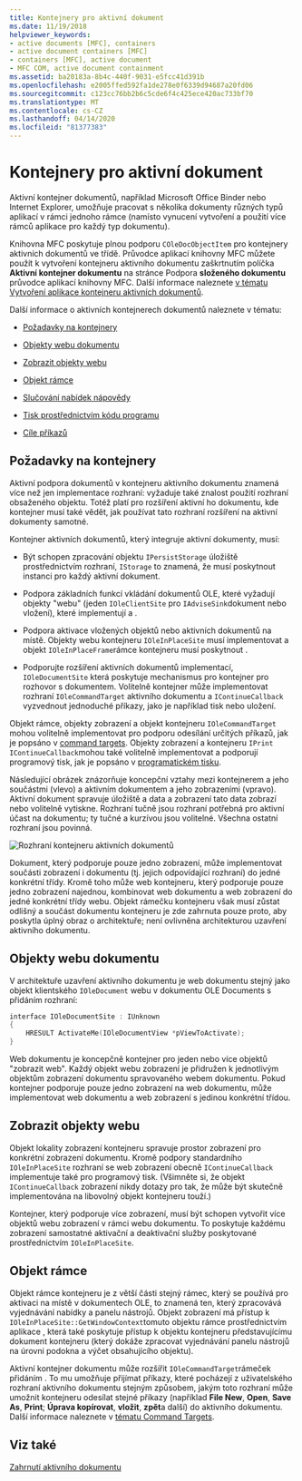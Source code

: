 ```yaml
---
title: Kontejnery pro aktivní dokument
ms.date: 11/19/2018
helpviewer_keywords:
- active documents [MFC], containers
- active document containers [MFC]
- containers [MFC], active document
- MFC COM, active document containment
ms.assetid: ba20183a-8b4c-440f-9031-e5fcc41d391b
ms.openlocfilehash: e2005ffed592fa1de278e0f6339d94687a20fd06
ms.sourcegitcommit: c123cc76bb2b6c5cde6f4c425ece420ac733bf70
ms.translationtype: MT
ms.contentlocale: cs-CZ
ms.lasthandoff: 04/14/2020
ms.locfileid: "81377383"
---
```

# <a name="active-document-containers"></a>Kontejnery pro aktivní dokument

Aktivní kontejner dokumentů, například Microsoft Office Binder nebo Internet Explorer, umožňuje pracovat s několika dokumenty různých typů aplikací v rámci jednoho rámce (namísto vynucení vytvoření a použití více rámců aplikace pro každý typ dokumentu).

Knihovna MFC poskytuje plnou podporu `COleDocObjectItem` pro kontejnery aktivních dokumentů ve třídě. Průvodce aplikací knihovny MFC můžete použít k vytvoření kontejneru aktivního dokumentu zaškrtnutím políčka **Aktivní kontejner dokumentu** na stránce Podpora **složeného dokumentu** průvodce aplikací knihovny MFC. Další informace naleznete [v tématu Vytvoření aplikace kontejneru aktivních dokumentů](../mfc/creating-an-active-document-container-application.md).

Další informace o aktivních kontejnerech dokumentů naleznete v tématu:

- [Požadavky na kontejnery](#container_requirements)

- [Objekty webu dokumentu](#document_site_objects)

- [Zobrazit objekty webu](#view_site_objects)

- [Objekt rámce](#frame_object)

- [Slučování nabídek nápovědy](../mfc/help-menu-merging.md)

- [Tisk prostřednictvím kódu programu](../mfc/programmatic-printing.md)

- [Cíle příkazů](../mfc/message-handling-and-command-targets.md)

## <a name="container-requirements"></a><a name="container_requirements"></a>Požadavky na kontejnery

Aktivní podpora dokumentů v kontejneru aktivního dokumentu znamená více než jen implementace rozhraní: vyžaduje také znalost použití rozhraní obsaženého objektu. Totéž platí pro rozšíření aktivní ho dokumentu, kde kontejner musí také vědět, jak používat tato rozhraní rozšíření na aktivní dokumenty samotné.

Kontejner aktivních dokumentů, který integruje aktivní dokumenty, musí:

- Být schopen zpracování objektu `IPersistStorage` úložiště prostřednictvím rozhraní, `IStorage` to znamená, že musí poskytnout instanci pro každý aktivní dokument.

- Podpora základních funkcí vkládání dokumentů OLE, které vyžadují objekty "webu" (jeden `IOleClientSite` pro `IAdviseSink`dokument nebo vložení), které implementují a .

- Podpora aktivace vložených objektů nebo aktivních dokumentů na místě. Objekty webu kontejneru `IOleInPlaceSite` musí implementovat a objekt `IOleInPlaceFrame`rámce kontejneru musí poskytnout .

- Podporujte rozšíření aktivních dokumentů implementací, `IOleDocumentSite` která poskytuje mechanismus pro kontejner pro rozhovor s dokumentem. Volitelně kontejner může implementovat rozhraní `IOleCommandTarget` aktivního dokumentu a `IContinueCallback` vyzvednout jednoduché příkazy, jako je například tisk nebo uložení.

Objekt rámce, objekty zobrazení a objekt kontejneru `IOleCommandTarget` mohou volitelně implementovat pro podporu odesílání určitých příkazů, jak je popsáno v [command targets](../mfc/message-handling-and-command-targets.md). Objekty zobrazení a kontejneru `IPrint` `IContinueCallback`mohou také volitelně implementovat a podporují programový tisk, jak je popsáno v [programatickém tisku](../mfc/programmatic-printing.md).

Následující obrázek znázorňuje koncepční vztahy mezi kontejnerem a jeho součástmi (vlevo) a aktivním dokumentem a jeho zobrazeními (vpravo). Aktivní dokument spravuje úložiště a data a zobrazení tato data zobrazí nebo volitelně vytiskne. Rozhraní tučně jsou rozhraní potřebná pro aktivní účast na dokumentu; ty tučné a kurzívou jsou volitelné. Všechna ostatní rozhraní jsou povinná.

![Rozhraní kontejneru aktivních dokumentů](../mfc/media/vc37gj1.gif "Rozhraní kontejneru aktivních dokumentů")

Dokument, který podporuje pouze jedno zobrazení, může implementovat součásti zobrazení i dokumentu (tj. jejich odpovídající rozhraní) do jedné konkrétní třídy. Kromě toho může web kontejneru, který podporuje pouze jedno zobrazení najednou, kombinovat web dokumentu a web zobrazení do jedné konkrétní třídy webu. Objekt rámečku kontejneru však musí zůstat odlišný a součást dokumentu kontejneru je zde zahrnuta pouze proto, aby poskytla úplný obraz o architektuře; není ovlivněna architekturou uzavření aktivního dokumentu.

## <a name="document-site-objects"></a><a name="document_site_objects"></a>Objekty webu dokumentu

V architektuře uzavření aktivního dokumentu je web dokumentu stejný jako objekt klientského `IOleDocument` webu v dokumentu OLE Documents s přidáním rozhraní:

```cpp
interface IOleDocumentSite : IUnknown
{
    HRESULT ActivateMe(IOleDocumentView *pViewToActivate);
}
```

Web dokumentu je koncepčně kontejner pro jeden nebo více objektů "zobrazit web". Každý objekt webu zobrazení je přidružen k jednotlivým objektům zobrazení dokumentu spravovaného webem dokumentu. Pokud kontejner podporuje pouze jedno zobrazení na web dokumentu, může implementovat web dokumentu a web zobrazení s jedinou konkrétní třídou.

## <a name="view-site-objects"></a><a name="view_site_objects"></a>Zobrazit objekty webu

Objekt lokality zobrazení kontejneru spravuje prostor zobrazení pro konkrétní zobrazení dokumentu. Kromě podpory standardního `IOleInPlaceSite` rozhraní se web zobrazení obecně `IContinueCallback` implementuje také pro programový tisk. (Všimněte si, že objekt `IContinueCallback` zobrazení nikdy dotazy pro tak, že může být skutečně implementována na libovolný objekt kontejneru touží.)

Kontejner, který podporuje více zobrazení, musí být schopen vytvořit více objektů webu zobrazení v rámci webu dokumentu. To poskytuje každému zobrazení samostatné aktivační a deaktivační služby poskytované prostřednictvím `IOleInPlaceSite`.

## <a name="frame-object"></a><a name="frame_object"></a>Objekt rámce

Objekt rámce kontejneru je z větší části stejný rámec, který se používá pro aktivaci na místě v dokumentech OLE, to znamená ten, který zpracovává vyjednávání nabídky a panelu nástrojů. Objekt zobrazení má přístup k `IOleInPlaceSite::GetWindowContext`tomuto objektu rámce prostřednictvím aplikace , která také poskytuje přístup k objektu kontejneru představujícímu dokument kontejneru (který dokáže zpracovat vyjednávání panelu nástrojů na úrovni podokna a výčet obsahujícího objektu).

Aktivní kontejner dokumentu může rozšířit `IOleCommandTarget`rámeček přidáním . To mu umožňuje přijímat příkazy, které pocházejí z uživatelského rozhraní aktivního dokumentu stejným způsobem, jakým toto rozhraní může umožnit kontejneru odesílat stejné příkazy (například **File New**, **Open**, **Save As**, **Print**; **Úprava kopírovat**, **vložit**, **zpět**a další) do aktivního dokumentu. Další informace naleznete v [tématu Command Targets](../mfc/message-handling-and-command-targets.md).

## <a name="see-also"></a>Viz také

[Zahrnutí aktivního dokumentu](../mfc/active-document-containment.md)
